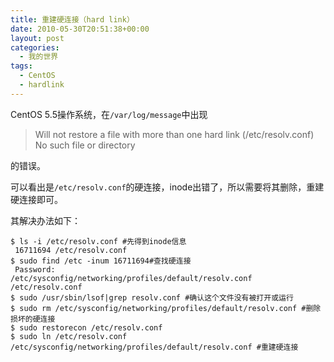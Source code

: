 ```yaml
---
title: 重建硬连接（hard link）
date: 2010-05-30T20:51:38+00:00
layout: post
categories:
  - 我的世界
tags:
  - CentOS
  - hardlink
---
```

CentOS 5.5操作系统，在`/var/log/message`中出现

> Will not restore a file with more than one hard link (/etc/resolv.conf)
> No such file or directory

的错误。

可以看出是`/etc/resolv.conf`的硬连接，inode出错了，所以需要将其删除，重建硬连接即可。

其解决办法如下：
<!--more-->
```
$ ls -i /etc/resolv.conf #先得到inode信息
 16711694 /etc/resolv.conf
$ sudo find /etc -inum 16711694#查找硬连接
 Password:
/etc/sysconfig/networking/profiles/default/resolv.conf
/etc/resolv.conf
$ sudo /usr/sbin/lsof|grep resolv.conf #确认这个文件没有被打开或运行
$ sudo rm /etc/sysconfig/networking/profiles/default/resolv.conf #删除损坏的硬连接
$ sudo restorecon /etc/resolv.conf
$ sudo ln /etc/resolv.conf /etc/sysconfig/networking/profiles/default/resolv.conf #重建硬连接
```